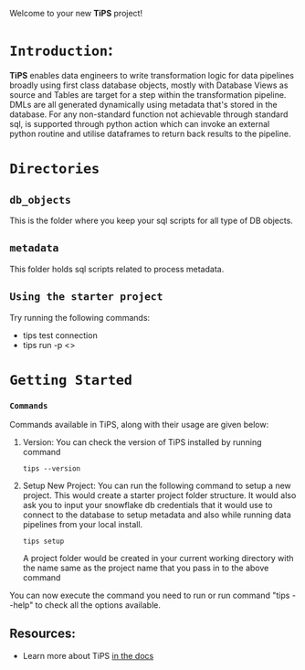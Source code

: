 Welcome to your new **TiPS** project!

`Introduction`:
=============
**TiPS** enables data engineers to write transformation logic for data pipelines broadly using first class database objects, mostly with Database Views as source and Tables are target for a step within the transformation pipeline. DMLs are all generated dynamically using metadata that's stored in the database. For any non-standard function not achievable through standard sql, is supported through python action which can invoke an external python routine and utilise dataframes to return back results to the pipeline.

# `Directories`
## `db_objects`
This is the folder where you keep your sql scripts for all type of DB objects.

## `metadata`
This folder holds sql scripts related to process metadata.

## `Using the starter project`

Try running the following commands:
- tips test connection
- tips run -p <<proccess name>>


`Getting Started`
=================

### `Commands`
Commands available in TiPS, along with their usage are given below:

1. Version:
   You can check the version of TiPS installed by running command 
    ```
    tips --version
    ```
2. Setup New Project:
   You can run the following command to setup a new project. This would create a starter project folder structure. It would also ask you to input your snowflake db credentials that it would use to connect to the database to setup metadata and also while running data pipelines from your local install.
    ```
    tips setup
    ```
    A project folder would be created in your current working directory with the name same as the project name that you pass in to the above command

You can now execute the command you need to run or run command "tips --help" to check all the options available.


## Resources:
- Learn more about TiPS [in the docs](htts://localhost:3000/introduction)
